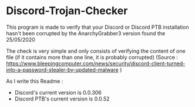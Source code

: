 # Discord-Trojan-Checker

This program is made to verify that your Discord or Discord PTB installation hasn't been corrupted by the AnarchyGrabber3 version found the 25/05/2020

The check is very simple and only consists of verifying the content of one file (if it contains more than one line, it is probably corrupted)
(Source : https://www.bleepingcomputer.com/news/security/discord-client-turned-into-a-password-stealer-by-updated-malware )

As I write this Readme :
- Discord's current version is 0.0.306
- Discord PTB's current version is 0.0.52
